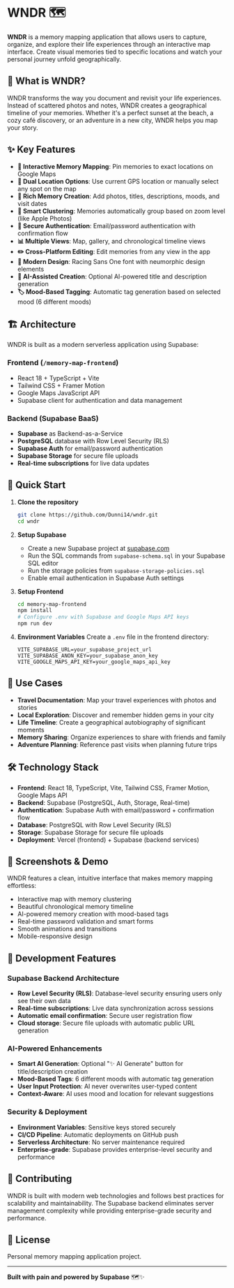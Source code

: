 # WNDR 🗺️

**WNDR** is a memory mapping application that allows users to capture, organize, and explore their life experiences through an interactive map interface. Create visual memories tied to specific locations and watch your personal journey unfold geographically.

## 🎯 What is WNDR?

WNDR transforms the way you document and revisit your life experiences. Instead of scattered photos and notes, WNDR creates a geographical timeline of your memories. Whether it's a perfect sunset at the beach, a cozy café discovery, or an adventure in a new city, WNDR helps you map your story.

## ✨ Key Features

- **📍 Interactive Memory Mapping**: Pin memories to exact locations on Google Maps
- **📱 Dual Location Options**: Use current GPS location or manually select any spot on the map
- **📸 Rich Memory Creation**: Add photos, titles, descriptions, moods, and visit dates
- **🔗 Smart Clustering**: Memories automatically group based on zoom level (like Apple Photos)
- **🔐 Secure Authentication**: Email/password authentication with confirmation flow
- **📊 Multiple Views**: Map, gallery, and chronological timeline views
- **✏️ Cross-Platform Editing**: Edit memories from any view in the app
- **🎨 Modern Design**: Racing Sans One font with neumorphic design elements
- **🤖 AI-Assisted Creation**: Optional AI-powered title and description generation
- **🏷️ Mood-Based Tagging**: Automatic tag generation based on selected mood (6 different moods)

## 🏗️ Architecture

WNDR is built as a modern serverless application using Supabase:

### Frontend (`/memory-map-frontend`)
- React 18 + TypeScript + Vite
- Tailwind CSS + Framer Motion
- Google Maps JavaScript API
- Supabase client for authentication and data management

### Backend (Supabase BaaS)
- **Supabase** as Backend-as-a-Service
- **PostgreSQL** database with Row Level Security (RLS)
- **Supabase Auth** for email/password authentication
- **Supabase Storage** for secure file uploads
- **Real-time subscriptions** for live data updates

## 🚀 Quick Start

1. **Clone the repository**
   ```bash
   git clone https://github.com/Dunni14/wndr.git
   cd wndr
   ```

2. **Setup Supabase**
   - Create a new Supabase project at [supabase.com](https://supabase.com)
   - Run the SQL commands from `supabase-schema.sql` in your Supabase SQL editor
   - Run the storage policies from `supabase-storage-policies.sql`
   - Enable email authentication in Supabase Auth settings

3. **Setup Frontend**
   ```bash
   cd memory-map-frontend
   npm install
   # Configure .env with Supabase and Google Maps API keys
   npm run dev
   ```

4. **Environment Variables**
   Create a `.env` file in the frontend directory:
   ```env
   VITE_SUPABASE_URL=your_supabase_project_url
   VITE_SUPABASE_ANON_KEY=your_supabase_anon_key
   VITE_GOOGLE_MAPS_API_KEY=your_google_maps_api_key
   ```

## 🌟 Use Cases

- **Travel Documentation**: Map your travel experiences with photos and stories
- **Local Exploration**: Discover and remember hidden gems in your city
- **Life Timeline**: Create a geographical autobiography of significant moments
- **Memory Sharing**: Organize experiences to share with friends and family
- **Adventure Planning**: Reference past visits when planning future trips

## 🛠️ Technology Stack

- **Frontend**: React 18, TypeScript, Vite, Tailwind CSS, Framer Motion, Google Maps API
- **Backend**: Supabase (PostgreSQL, Auth, Storage, Real-time)
- **Authentication**: Supabase Auth with email/password + confirmation flow
- **Database**: PostgreSQL with Row Level Security (RLS)
- **Storage**: Supabase Storage for secure file uploads
- **Deployment**: Vercel (frontend) + Supabase (backend services)

## 📱 Screenshots & Demo

WNDR features a clean, intuitive interface that makes memory mapping effortless:
- Interactive map with memory clustering
- Beautiful chronological memory timeline
- AI-powered memory creation with mood-based tags
- Real-time password validation and smart forms
- Smooth animations and transitions
- Mobile-responsive design

## 🔧 Development Features

### Supabase Backend Architecture
- **Row Level Security (RLS)**: Database-level security ensuring users only see their own data
- **Real-time subscriptions**: Live data synchronization across sessions
- **Automatic email confirmation**: Secure user registration flow
- **Cloud storage**: Secure file uploads with automatic public URL generation

### AI-Powered Enhancements
- **Smart AI Generation**: Optional "✨ AI Generate" button for title/description creation
- **Mood-Based Tags**: 6 different moods with automatic tag generation
- **User Input Protection**: AI never overwrites user-typed content
- **Context-Aware**: AI uses mood and location for relevant suggestions

### Security & Deployment
- **Environment Variables**: Sensitive keys stored securely
- **CI/CD Pipeline**: Automatic deployments on GitHub push
- **Serverless Architecture**: No server maintenance required
- **Enterprise-grade**: Supabase provides enterprise-level security and performance

## 🤝 Contributing

WNDR is built with modern web technologies and follows best practices for scalability and maintainability. The Supabase backend eliminates server management complexity while providing enterprise-grade security and performance.

## 📄 License

Personal memory mapping application project.

---

**Built with pain and powered by Supabase** 🗺️✨
